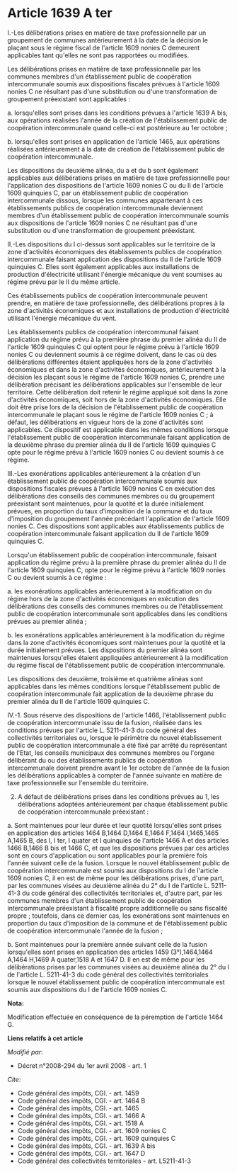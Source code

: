 # Article 1639 A ter

I.-Les délibérations prises en matière de taxe professionnelle par un groupement de communes antérieurement à la date de la
décision le plaçant sous le régime fiscal de l'article 1609 nonies C demeurent applicables tant qu'elles ne sont pas
rapportées ou modifiées. 

Les délibérations prises en matière de taxe professionnelle par les communes membres d'un établissement public de coopération
intercommunale soumis aux dispositions fiscales prévues à l'article 1609 nonies C ne résultant pas d'une substitution ou
d'une transformation de groupement préexistant sont applicables : 

a. lorsqu'elles sont prises dans les conditions prévues à l'article 1639 A bis, aux opérations réalisées l'année de la
création de l'établissement public de coopération intercommunale quand celle-ci est postérieure au 1er octobre ; 

b. lorsqu'elles sont prises en application de l'article 1465, aux opérations réalisées antérieurement à la date de création
de l'établissement public de coopération intercommunale. 

Les dispositions du deuxième alinéa, du a et du b sont également applicables aux délibérations prises en matière de taxe
professionnelle pour l'application des dispositions de l'article 1609 nonies C ou du II de l'article 1609 quinquies C, par un
établissement public de coopération intercommunale dissous, lorsque les communes appartenant à ces établissements publics de
coopération intercommunale deviennent membres d'un établissement public de coopération intercommunale soumis aux dispositions
de l'article 1609 nonies C ne résultant pas d'une substitution ou d'une transformation de groupement préexistant. 

II.-Les dispositions du I ci-dessus sont applicables sur le territoire de la zone d'activités économiques des établissements
publics de coopération intercommunale faisant application des dispositions du II de l'article 1609 quinquies C. Elles sont
également applicables aux installations de production d'électricité utilisant l'énergie mécanique du vent soumises au régime
prévu par le II du même article. 

Ces établissements publics de coopération intercommunale peuvent prendre, en matière de taxe professionnelle, des
délibérations propres à la zone d'activités économiques et aux installations de production d'électricité utilisant l'énergie
mécanique du vent. 

Les établissements publics de coopération intercommunal faisant application du régime prévu à la première phrase du premier
alinéa du II de l'article 1609 quinquies C qui optent pour le régime prévu à l'article 1609 nonies C ou deviennent soumis à
ce régime doivent, dans le cas où des délibérations différentes étaient appliquées hors de la zone d'activités économiques et
dans la zone d'activités économiques, antérieurement à la décision les plaçant sous le régime de l'article 1609 nonies C,
prendre une délibération précisant les délibérations applicables sur l'ensemble de leur territoire. Cette délibération doit
retenir le régime appliqué soit dans la zone d'activités économiques, soit hors de la zone d'activités économiques. Elle doit
être prise lors de la décision de l'établissement public de coopération intercommunale le plaçant sous le régime de l'article
1609 nonies C ; à défaut, les délibérations en vigueur hors de la zone d'activités sont applicables. Ce dispositif est
applicable dans les mêmes conditions lorsque l'établissement public de coopération intercommunale faisant application de la
deuxième phrase du premier alinéa du II de l'article 1609 quinquies C opte pour le régime prévu à l'article 1609 nonies C ou
devient soumis à ce régime. 

III.-Les exonérations applicables antérieurement à la création d'un établissement public de coopération intercommunale soumis
aux dispositions fiscales prévues à l'article 1609 nonies C en exécution des délibérations des conseils des communes membres
ou du groupement préexistant sont maintenues, pour la quotité et la durée initialement prévues, en proportion du taux
d'imposition de la commune et du taux d'imposition du groupement l'année précédant l'application de l'article 1609 nonies C.
Ces dispositions sont applicables aux établissements publics de coopération intercommunale faisant application du II de
l'article 1609 quinquies C. 

Lorsqu'un établissement public de coopération intercommunale, faisant application du régime prévu à la première phrase du
premier alinéa du II de l'article 1609 quinquies C, opte pour le régime prévu à l'article 1609 nonies C ou devient soumis à
ce régime : 

a. les exonérations applicables antérieurement à la modification on du régime hors de la zone d'activités économiques en
exécution des délibérations des conseils des communes membres ou de l'établissement public de coopération intercommunale sont
applicables dans les conditions prévues au premier alinéa ; 

b. les exonérations applicables antérieurement à la modification du régime dans la zone d'activités économiques sont
maintenues pour la quotité et la durée initialement prévues. Les dispositions du premier alinéa sont maintenues lorsqu'elles
étaient appliquées antérieurement à la modification du régime fiscal de l'établissement public de coopération
intercommunale. 

Les dispositions des deuxième, troisième et quatrième alinéas sont applicables dans les mêmes conditions lorsque
l'établissement public de coopération intercommunale fait application de la deuxième phrase du premier alinéa du II de
l'article 1609 quinquies C. 

IV.-1. Sous réserve des dispositions de l'article 1466, l'établissement public de coopération intercommunale issu de la
fusion, réalisée dans les conditions prévues par l'article L. 5211-41-3 du code général des collectivités territoriales ou,
lorsque le périmètre du nouvel établissement public de coopération intercommunale a été fixé par arrêté du représentant de
l'Etat, les conseils municipaux des communes membres ou l'organe délibérant du ou des établissements publics de coopération
intercommunale doivent prendre avant le 1er octobre de l'année de la fusion les délibérations applicables à compter de
l'année suivante en matière de taxe professionnelle sur l'ensemble du territoire. 

2. A défaut de délibérations prises dans les conditions prévues au 1, les délibérations adoptées antérieurement par chaque
établissement public de coopération intercommunale préexistant : 

a. Sont maintenues pour leur durée et leur quotité lorsqu'elles sont prises en application des articles 1464 B,1464 D,1464
E,1464 F,1464 I,1465,1465 A,1465 B, des I, I ter, I quater et I quinquies de l'article 1466 A et des articles 1466 B,1466 B
bis et 1466 C, et que les dispositions prévues par ces articles sont en cours d'application ou sont applicables pour la
première fois l'année suivant celle de la fusion. Lorsque le nouvel établissement public de coopération intercommunale est
soumis aux dispositions du I de l'article 1609 nonies C, il en est de même pour les délibérations prises, d'une part, par les
communes visées au deuxième alinéa du 2° du I de l'article L. 5211-41-3 du code général des collectivités territoriales et,
d'autre part, par les communes membres d'un établissement public de coopération intercommunale préexistant à fiscalité propre
additionnelle ou sans fiscalité propre ; toutefois, dans ce dernier cas, les exonérations sont maintenues en proportion du
taux d'imposition de la commune et de l'établissement public de coopération intercommunale l'année de la fusion ; 

b. Sont maintenues pour la première année suivant celle de la fusion lorsqu'elles sont prises en application des articles
1459 (3°),1464,1464 A,1464 H,1469 A quater,1518 A et 1647 D. Il en est de même pour les délibérations prises par les communes
visées au deuxième alinéa du 2° du I de l'article L. 5211-41-3 du code général des collectivités territoriales lorsque le
nouvel établissement public de coopération intercommunale est soumis aux dispositions du I de l'article 1609 nonies C.

**Nota:**

Modification effectuée en conséquence de la péremption de l'article 1464 G.

**Liens relatifs à cet article**

_Modifié par_:

  - Décret n°2008-294 du 1er avril 2008 - art. 1

_Cite_:

  - Code général des impôts, CGI. - art. 1459
  - Code général des impôts, CGI. - art. 1464 B
  - Code général des impôts, CGI. - art. 1465
  - Code général des impôts, CGI. - art. 1466 A
  - Code général des impôts, CGI. - art. 1518 A
  - Code général des impôts, CGI. - art. 1609 nonies C
  - Code général des impôts, CGI. - art. 1609 quinquies C
  - Code général des impôts, CGI. - art. 1639 A bis
  - Code général des impôts, CGI. - art. 1647 D
  - Code général des collectivités territoriales - art. L5211-41-3
